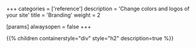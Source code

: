 +++
categories = ['reference']
description = 'Change colors and logos of your site'
title = 'Branding'
weight = 2

[params]
  alwaysopen = false
+++

{{% children containerstyle="div" style="h2" description=true %}}
